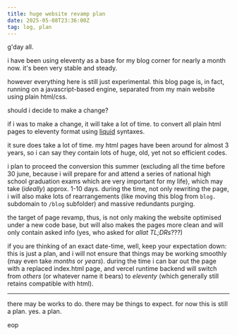 ```yaml
---
title: huge website revamp plan 
date: 2025-05-08T23:36:00Z
tag: log, plan
---
```


g'day all.

i have been using eleventy as a base for my blog corner for nearly a month now. it's been very
 stable and steady.

however everything here is still just experimental. this blog page is, in fact, running on a 
javascript-based engine, separated from my main website using plain html/css.

should i decide to make a change?

if i was to make a change, it will take a lot of time. to convert all plain html pages to eleventy
 format using [liquid](https://shopify.github.io/liquid/) syntaxes.

it sure does take a lot of time. my html pages have been around for almost 3 years, so i can say they 
contain lots of huge, old, yet not so efficient codes. 

i plan to proceed the conversion this summer (excluding all the time before 30 june, because i will prepare 
for and attend a series of national high school graduation exams which are very important for my life), 
which may take (*ideally*) approx. 1-10 days. during the time, not only rewriting the page, i will also make
lots of rearrangements (like moving this blog from `blog.` subdomain to `/blog` subfolder) and massive 
redundants purging.

the target of page revamp, thus, is not only making the website optimised under a new code base, but 
will also makes the pages more clean and will only contain asked info (yes, who asked for *allat TL;DRs*???)

if you are thinking of an exact date-time, well, keep your expectation down: this is just a plan, and i will not ensure that things may be working smoothly (may even take *months* or *years*). during the time i can bar out the page with a replaced index.html page, and vercel runtime backend will switch from *others* (or whatever name it bears) to *eleventy* (which generally still retains compatible with html).

---

there may be works to do. there may be things to expect. for now this is still a plan. yes. a plan. 

eop